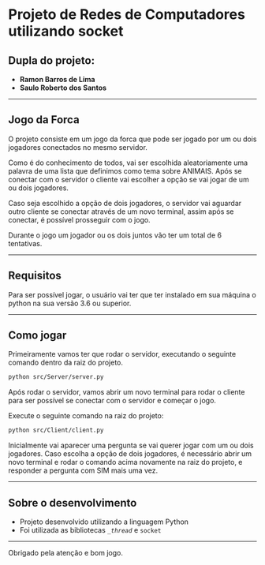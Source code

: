 
# Projeto de Redes de Computadores utilizando socket

## Dupla do projeto:

- **Ramon Barros de Lima**
- **Saulo Roberto dos Santos**
----
## Jogo da Forca

O projeto consiste em um jogo da forca que pode ser jogado por um ou dois jogadores conectados no mesmo servidor.

Como é do conhecimento de todos, vai ser escolhida aleatoriamente uma palavra de uma lista que definimos como tema sobre ANIMAIS. Após se conectar com o servidor o cliente vai escolher a opção se vai jogar de um ou dois jogadores.

Caso seja escolhido a opção de dois jogadores, o servidor vai aguardar outro cliente se conectar através de um novo terminal, assim após se conectar, é possível prosseguir com o jogo.

Durante o jogo um jogador ou os dois juntos vão ter um total de 6 tentativas.


---

## Requisitos

Para ser possível jogar, o usuário vai ter que ter instalado em sua máquina o python na sua versão 3.6 ou superior.

---
## Como jogar

Primeiramente vamos ter que rodar o servidor, executando o seguinte comando dentro da raiz do projeto.

```bash
python src/Server/server.py
```

Após rodar o servidor, vamos abrir um novo terminal para rodar o cliente para ser possível se conectar com o servidor e começar o jogo.

Execute o seguinte comando na raiz do projeto:

```bash
python src/Client/client.py
```

Inicialmente vai aparecer uma pergunta se vai querer jogar com um ou dois jogadores. Caso escolha a opção de dois jogadores, é necessário abrir um novo terminal e rodar o comando acima novamente na raiz do projeto,  e responder a pergunta com SIM mais uma vez.

---

## Sobre o desenvolvimento

- Projeto desenvolvido utilizando a linguagem Python
- Foi utilizada as bibliotecas  <code>__thread_</code> e <code>socket</code>

---

Obrigado pela atenção e bom jogo.